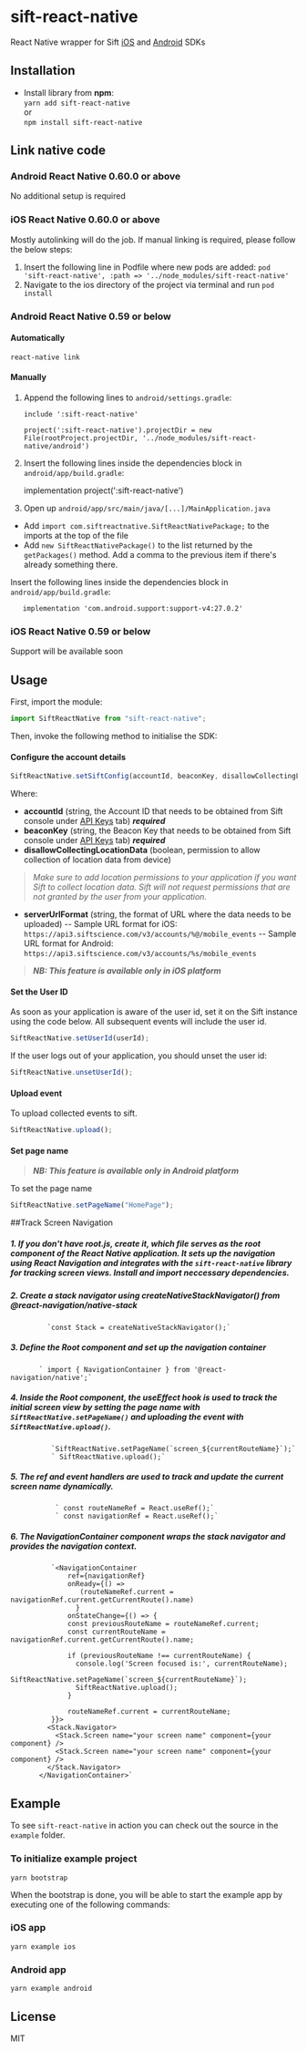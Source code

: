 ﻿


# sift-react-native

React Native wrapper for Sift  [iOS](https://github.com/SiftScience/sift-ios) and [Android](https://github.com/SiftScience/sift-android) SDKs

## Installation

 - Install library from **npm**:  
          `yarn add sift-react-native`  
          or  
          `npm install sift-react-native`  

## Link native code 

### Android React Native 0.60.0 or above
No additional setup is required

### iOS React Native 0.60.0 or above

Mostly autolinking will do the job. If manual linking is required, please follow the below steps:
1.  Insert the following line in Podfile where new pods are added:
`pod 'sift-react-native', :path => '../node_modules/sift-react-native'`
2.  Navigate to the ios directory of the project via terminal and run  `pod install`

### Android React Native 0.59 or below
#### Automatically
`react-native link`

#### Manually
1.  Append the following lines to  `android/settings.gradle`:
    
    `include ':sift-react-native'`
    
    `project(':sift-react-native').projectDir = new File(rootProject.projectDir, '../node_modules/sift-react-native/android')`
    
2.  Insert the following lines inside the dependencies block in  `android/app/build.gradle`:
    
    implementation project(':sift-react-native')
    
3.  Open up  `android/app/src/main/java/[...]/MainApplication.java`
    

-   Add  `import com.siftreactnative.SiftReactNativePackage;`  to the imports at the top of the file
-   Add  `new SiftReactNativePackage()`  to the list returned by the  `getPackages()`  method. Add a comma to the previous item if there's already something there.


Insert the following lines inside the dependencies block in 
   `android/app/build.gradle`:
       
       implementation 'com.android.support:support-v4:27.0.2'

### iOS React Native 0.59 or below
Support will be available soon    

## Usage
First, import the module:
```js
import SiftReactNative from "sift-react-native";
```
Then, invoke the following method to initialise the SDK:
#### Configure the account details
```js
SiftReactNative.setSiftConfig(accountId, beaconKey, disallowCollectingLocationData, serverUrlFormat);
```
Where:
- **accountId** (string, the Account ID that needs to be obtained from Sift console under [API Keys](https://console.sift.com/developer/api-keys) tab) **_required_**
- **beaconKey** (string, the Beacon Key that needs to be obtained from Sift console under [API Keys](https://console.sift.com/developer/api-keys) tab) **_required_**
- **disallowCollectingLocationData** (boolean, permission to allow collection of location data from device)
> _Make sure to add location permissions to your application if you want Sift to collect location data.
Sift will not request permissions that are not granted by the user from your application._
- **serverUrlFormat** (string, the format of URL where the data needs to be uploaded)
-- Sample URL format for iOS: `https://api3.siftscience.com/v3/accounts/%@/mobile_events`
-- Sample URL format for Android: `https://api3.siftscience.com/v3/accounts/%s/mobile_events`
> **_NB: This feature is available only in iOS platform_**
#### Set the User ID
As soon as your application is aware of the user id, set it on the Sift instance using the code below. All subsequent events will include the user id.
```js
SiftReactNative.setUserId(userId);
```
If the user logs out of your application, you should unset the user id:
```js    
SiftReactNative.unsetUserId();
```
#### Upload event 
To upload collected events to sift.
```js
SiftReactNative.upload();
```
#### Set page name 
>**_NB: This feature is available only in Android platform_**

To set the page name
```js
SiftReactNative.setPageName("HomePage");
```
##Track Screen Navigation 

##### 1.  If you don't have root.js, create it, which file serves as the root component of the React Native application. It sets up the navigation using React Navigation and  integrates with the `sift-react-native` library for tracking screen views. Install and import neccessary dependencies.

##### 2.   Create a stack navigator using createNativeStackNavigator() from @react-navigation/native-stack
             `const Stack = createNativeStackNavigator();`
             
##### 3.   Define the Root component and set up the navigation container
           ` import { NavigationContainer } from '@react-navigation/native';`
           
##### 4.   Inside the Root component, the useEffect hook is used to track the initial screen view by setting the page name with  `SiftReactNative.setPageName()` and uploading the event with `SiftReactNative.upload()`.
              `SiftReactNative.setPageName(`screen_${currentRouteName}`);`
              ` SiftReactNative.upload();`

##### 5.   The ref and event handlers are used to track and update the current screen name dynamically.
               ` const routeNameRef = React.useRef();`
               ` const navigationRef = React.useRef();`
            
##### 6.   The NavigationContainer component wraps the stack navigator and provides the navigation context.
              `<NavigationContainer
                  ref={navigationRef}
                  onReady={() =>
                     (routeNameRef.current = navigationRef.current.getCurrentRoute().name)
                    }
                  onStateChange={() => {
                  const previousRouteName = routeNameRef.current;
                  const currentRouteName = navigationRef.current.getCurrentRoute().name;

                  if (previousRouteName !== currentRouteName) {
                    console.log('Screen focused is:', currentRouteName);
                    SiftReactNative.setPageName(`screen_${currentRouteName}`);
                    SiftReactNative.upload();
                  }

                  routeNameRef.current = currentRouteName;
              }}>
             <Stack.Navigator>
               <Stack.Screen name="your screen name" component={your component} />
               <Stack.Screen name="your screen name" component={your component} />
             </Stack.Navigator>
           </NavigationContainer>`


## Example

To see `sift-react-native` in action you can check out the source in the `example` folder.

### To initialize example project

    yarn bootstrap

When the bootstrap is done, you will be able to start the example app by executing one of the following commands:
### iOS app

    yarn example ios

### Android app

    yarn example android

## License

MIT

